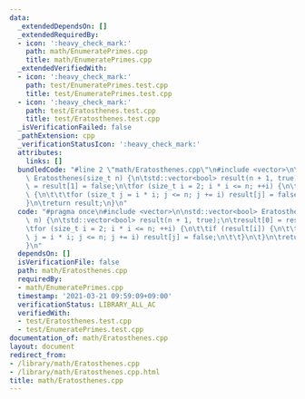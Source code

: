 ```yaml
---
data:
  _extendedDependsOn: []
  _extendedRequiredBy:
  - icon: ':heavy_check_mark:'
    path: math/EnumeratePrimes.cpp
    title: math/EnumeratePrimes.cpp
  _extendedVerifiedWith:
  - icon: ':heavy_check_mark:'
    path: test/EnumeratePrimes.test.cpp
    title: test/EnumeratePrimes.test.cpp
  - icon: ':heavy_check_mark:'
    path: test/Eratosthenes.test.cpp
    title: test/Eratosthenes.test.cpp
  _isVerificationFailed: false
  _pathExtension: cpp
  _verificationStatusIcon: ':heavy_check_mark:'
  attributes:
    links: []
  bundledCode: "#line 2 \"math/Eratosthenes.cpp\"\n#include <vector>\n\nstd::vector<bool>\
    \ Eratosthenes(size_t n) {\n\tstd::vector<bool> result(n + 1, true);\n\tresult[0]\
    \ = result[1] = false;\n\tfor (size_t i = 2; i * i <= n; ++i) {\n\t\tif (result[i])\
    \ {\n\t\t\tfor (size_t j = i * i; j <= n; j += i) result[j] = false;\n\t\t}\n\t\
    }\n\treturn result;\n}\n"
  code: "#pragma once\n#include <vector>\n\nstd::vector<bool> Eratosthenes(size_t\
    \ n) {\n\tstd::vector<bool> result(n + 1, true);\n\tresult[0] = result[1] = false;\n\
    \tfor (size_t i = 2; i * i <= n; ++i) {\n\t\tif (result[i]) {\n\t\t\tfor (size_t\
    \ j = i * i; j <= n; j += i) result[j] = false;\n\t\t}\n\t}\n\treturn result;\n\
    }\n"
  dependsOn: []
  isVerificationFile: false
  path: math/Eratosthenes.cpp
  requiredBy:
  - math/EnumeratePrimes.cpp
  timestamp: '2021-03-21 09:59:09+09:00'
  verificationStatus: LIBRARY_ALL_AC
  verifiedWith:
  - test/Eratosthenes.test.cpp
  - test/EnumeratePrimes.test.cpp
documentation_of: math/Eratosthenes.cpp
layout: document
redirect_from:
- /library/math/Eratosthenes.cpp
- /library/math/Eratosthenes.cpp.html
title: math/Eratosthenes.cpp
---
```

